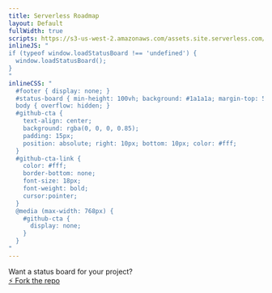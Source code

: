 ```yaml
---
title: Serverless Roadmap
layout: Default
fullWidth: true
scripts: https://s3-us-west-2.amazonaws.com/assets.site.serverless.com/apps/status-board/status-board-loader.js
inlineJS: "
if (typeof window.loadStatusBoard !== 'undefined') {
  window.loadStatusBoard();
}
"
inlineCSS: "
  #footer { display: none; }
  #status-board { min-height: 100vh; background: #1a1a1a; margin-top: 5.5rem; }
  body { overflow: hidden; }
  #github-cta {
    text-align: center;
    background: rgba(0, 0, 0, 0.85);
    padding: 15px;
    position: absolute; right: 10px; bottom: 10px; color: #fff;
  }
  #github-cta-link {
    color: #fff;
    border-bottom: none;
    font-size: 18px;
    font-weight: bold;
    cursor:pointer;
  }
  @media (max-width: 768px) {
    #github-cta {
      display: none;
    }
  }
"
---
```


<div id="status-board"></div>

<div id="github-cta">
  <div>Want a status board for your project?</div>
  <div>
    <a
      id="github-cta-link"
      target="_blank"
      href="https://github.com/serverless/scope">
      ⚡️ Fork the repo
    </a>
  </div>
</div>
